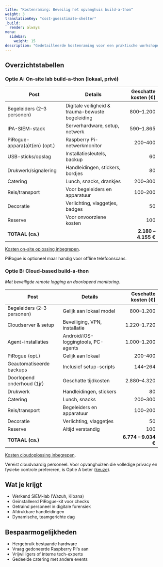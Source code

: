 ```yaml
---
title: "Kostenraming: Beveilig het opvanghuis build-a-thon"
weight: 3
translationKey: "cost-guesstimate-shelter"
_build:
  render: always
menu:
  sidebar:
    weight: 15
description: "Gedetailleerde kostenraming voor een praktische workshopdag waar medewerkers een digitaal veiligheidslab (Wazuh + Pirogue) opzetten met begeleiding."
---
```


## Overzichtstabellen

### Optie A: On-site lab build-a-thon (lokaal, privé)

| **Post**                      | **Details**                                      | **Geschatte kosten (€)** |
|-------------------------------|--------------------------------------------------|-------------------------:|
| Begeleiders (2–3 personen)    | Digitale veiligheid & trauma-bewuste begeleiding |                800–1.200 |
| IPA-SIEM-stack                | Serverhardware, setup, netwerk                   |                590–1.865 |
| PiRogue-appara(a)t(en) (opt.) | Raspberry Pi-netwerkmonitor                      |                  200–400 |
| USB-sticks/opslag             | Installatiesleutels, backup                      |                       60 |
| Drukwerk/signalering          | Handleidingen, stickers, bordjes                 |                       80 |
| Catering                      | Lunch, snacks, drankjes                          |                  200–300 |
| Reis/transport                | Voor begeleiders en apparatuur                   |                  100–200 |
| Decoratie                     | Verlichting, vlaggetjes, badges                  |                       50 |
| Reserve                       | Voor onvoorziene kosten                          |                      100 |
| **TOTAAL (ca.)**              |                                                  |      **2.180 – 4.155 €** |

[Kosten on-site oplossing inbegrepen](/docs/lab/costs.md).

PiRogue is optioneel maar handig voor offline telefoonscans.

### Optie B: Cloud-based build-a-thon

*Met beveiligde remote logging en doorlopend monitoring.*

| **Post**                   | **Details**                         | **Geschatte kosten (€)** |
|----------------------------|-------------------------------------|-------------------------:|
| Begeleiders (2–3 personen) | Gelijk aan lokaal model             |                800–1.200 |
| Cloudserver & setup        | Beveiliging, VPN, installatie       |              1.220–1.720 |
| Agent-installaties         | Android/iOS-loggingtools, PC-agents |              1.000–1.200 |
| PiRogue (opt.)             | Gelijk aan lokaal                   |                  200–400 |
| Geautomatiseerde backups   | Inclusief setup-scripts             |                  144–264 |
| Doorlopend onderhoud (1jr) | Geschatte tijdkosten                |              2.880–4.320 |
| Drukwerk                   | Handleidingen, stickers             |                       80 |
| Catering                   | Lunch, snacks                       |                  200–300 |
| Reis/transport             | Begeleiders en apparatuur           |                  100–200 |
| Decoratie                  | Verlichting, vlaggetjes             |                       50 |
| Reserve                    | Altijd verstandig                   |                      100 |
| **TOTAAL (ca.)**           |                                     |      **6.774 – 9.034 €** |

[Kosten cloudoplossing inbegrepen](/docs/lab/costs-cloud.md).

Vereist cloudvaardig personeel. Voor opvanghuizen die volledige privacy en fysieke controle prefereren, is Optie A beter ([keuze](/docs/lab/architectures.md)).

## Wat je krijgt

* Werkend SIEM-lab (Wazuh, Kibana)
* Geïnstalleerd PiRogue-kit voor checks
* Getraind personeel in digitale forensiek
* Afdrukbare handleidingen
* Dynamische, teamgerichte dag

## Bespaarmogelijkheden

* Hergebruik bestaande hardware
* Vraag gedoneerde Raspberry Pi's aan
* Vrijwilligers of interne tech-experts
* Gedeelde catering met andere events
